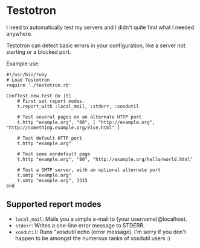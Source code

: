 Testotron
=========

I need to automatically test my servers and I didn't quite find what I needed
anywhere.

Testotron can detect basic errors in your configuration, like a server not starting
or a blocked port.

Example use:

	#!/usr/bin/ruby
	# Load Testotron
	require './testotron.rb'

	ConfTest.new.test do |t|
		# First set report modes.
		t.report_with :local_mail, :stderr, :xosdutil

		# Test several pages on an alternate HTTP port
		t.http "example.org", "80", [ "http://example.org", "http://something.example.org/else.html" ]

		# Test default HTTP port
		t.http "example.org"

		# Test some nondefault page
		t.http "example.org", "80", "http://example.org/hello/world.html"

		# Test a SMTP server, with an optional alternate port
		t.smtp "example.org"
		t.smtp "example.org", 3315
	end

Supported report modes
----------------------

* `local_mail`: Mails you a simple e-mail to (your username)@localhost.
* `stderr`: Writes a one-line error message to STDERR.
* `xosdutil`: Runs "xosdutil echo (error message). I'm sorry if you don't happen
  to be amongst the numerous ranks of xosdutil users :)
